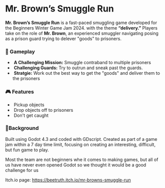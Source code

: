 

# **Mr. Brown’s Smuggle Run**



**Mr. Brown’s Smuggle Run** is a fast-paced smuggling game developed for the Beginners Winter  Game Jam 2024. with the theme **“delivery.”** Players take on the role of **Mr. Brown**, an experienced smuggler navigating posing as a prison guard trying to delever "goods" to prisoners.



### **🚗 Gameplay**

- ​		**A Challenging Mission:** Smuggle contraband to multiple prisoners
- ​		**Challenging Guards:** Try to outrun and sneak past the guards.
- ​                **Stratgie:** Work out the best way to get the "goods" and deliver them to the prisoners 





### **🎮 Features**

- ​     Pickup objects
- ​     Drop objects off to prisoners 
- ​     Don't get caught





### **🔧Background**



Built using Godot 4.3 and coded with GDscript. Created as part of a game jam within a 7 day time limit, focusing on creating an interesting, difficult, but fun game to play.

Most the team are not beginners whe it comes to making games, but all of us have never even opened Godot so we thought it would be a good challenge for us





Itch.io page: https://beetruth.itch.io/mr-browns-smuggle-run
